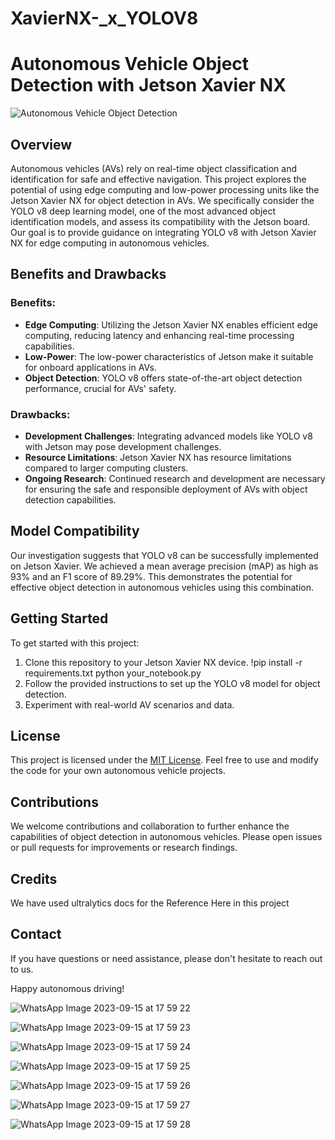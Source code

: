 # XavierNX-_x_YOLOV8
# Autonomous Vehicle Object Detection with Jetson Xavier NX

![Autonomous Vehicle Object Detection](autonomous_vehicle.jpg)

## Overview

Autonomous vehicles (AVs) rely on real-time object classification and identification for safe and effective navigation. This project explores the potential of using edge computing and low-power processing units like the Jetson Xavier NX for object detection in AVs. We specifically consider the YOLO v8 deep learning model, one of the most advanced object identification models, and assess its compatibility with the Jetson board. Our goal is to provide guidance on integrating YOLO v8 with Jetson Xavier NX for edge computing in autonomous vehicles.

## Benefits and Drawbacks

### Benefits:
- **Edge Computing**: Utilizing the Jetson Xavier NX enables efficient edge computing, reducing latency and enhancing real-time processing capabilities.
- **Low-Power**: The low-power characteristics of Jetson make it suitable for onboard applications in AVs.
- **Object Detection**: YOLO v8 offers state-of-the-art object detection performance, crucial for AVs' safety.

### Drawbacks:
- **Development Challenges**: Integrating advanced models like YOLO v8 with Jetson may pose development challenges.
- **Resource Limitations**: Jetson Xavier NX has resource limitations compared to larger computing clusters.
- **Ongoing Research**: Continued research and development are necessary for ensuring the safe and responsible deployment of AVs with object detection capabilities.

## Model Compatibility

Our investigation suggests that YOLO v8 can be successfully implemented on Jetson Xavier. We achieved a mean average precision (mAP) as high as 93% and an F1 score of 89.29%. This demonstrates the potential for effective object detection in autonomous vehicles using this combination.

## Getting Started

To get started with this project:

1. Clone this repository to your Jetson Xavier NX device.
   !pip install -r requirements.txt
    python your_notebook.py 
4. Follow the provided instructions to set up the YOLO v8 model for object detection.
5. Experiment with real-world AV scenarios and data.

## License

This project is licensed under the [MIT License](LICENSE). Feel free to use and modify the code for your own autonomous vehicle projects.

## Contributions

We welcome contributions and collaboration to further enhance the capabilities of object detection in autonomous vehicles. Please open issues or pull requests for improvements or research findings.

## Credits

We have used ultralytics docs for the Reference Here in this project

## Contact

If you have questions or need assistance, please don't hesitate to reach out to us.

Happy autonomous driving!

![WhatsApp Image 2023-09-15 at 17 59 22](https://github.com/SejalWasule/XavierNX-_x_YOLOV8/assets/102143995/4373457d-80e4-4ac5-88b0-0abb515a01e8)

![WhatsApp Image 2023-09-15 at 17 59 23](https://github.com/SejalWasule/XavierNX-_x_YOLOV8/assets/102143995/2227a39c-ace4-4df8-8331-252c8270109a)

![WhatsApp Image 2023-09-15 at 17 59 24](https://github.com/SejalWasule/XavierNX-_x_YOLOV8/assets/102143995/dd045cb9-772c-49fe-aadf-921ce95783cd)

![WhatsApp Image 2023-09-15 at 17 59 25](https://github.com/SejalWasule/XavierNX-_x_YOLOV8/assets/102143995/7a537f9e-10ff-4e54-9799-eb0eba50726f)

![WhatsApp Image 2023-09-15 at 17 59 26](https://github.com/SejalWasule/XavierNX-_x_YOLOV8/assets/102143995/9670d715-8862-42b4-994f-58a80a35e16f)

![WhatsApp Image 2023-09-15 at 17 59 27](https://github.com/SejalWasule/XavierNX-_x_YOLOV8/assets/102143995/7064c3fd-0824-4b30-90fd-09edb717f528)

![WhatsApp Image 2023-09-15 at 17 59 28](https://github.com/SejalWasule/XavierNX-_x_YOLOV8/assets/102143995/585626f9-1d75-455f-bc1d-c9197e870b54)






